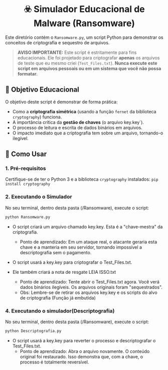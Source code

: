 
<h1 align="center"> ☣️ Simulador Educacional de Malware (Ransomware) </h1>

Este diretório contém o `Ransomware.py`, um script Python para demonstrar os conceitos de criptografia e sequestro de arquivos.

> **AVISO IMPORTANTE:** Este script é estritamente para fins educacionais. Ele foi projetado para criptografar **apenas** os arquivos de teste que eu mesmo criei (`Test_Files.txt`). **Nunca execute este script em arquivos pessoais ou em um sistema que você não possa formatar.**

## 🎯 Objetivo Educacional

O objetivo deste script é demonstrar de forma prática:
* Como a **criptografia simétrica** (usando a função `fernet` da biblioteca `cryptography`) funciona.
* A importância crítica da **gestão de chaves** (o arquivo key.key`).
* O processo de leitura e escrita de dados binários em arquivos.
* O impacto imediato que a criptografia tem sobre um arquivo, tornando-o ilegível.

## 🚀 Como Usar

### 1. Pré-requisitos

Certifique-se de ter o Python 3 e a biblioteca `cryptography` instalados:
`pip install cryptography`

### 2. Executando o Simulador
No seu terminal, dentro desta pasta (/Ransomware), execute o script:
```Bash
python Ransomware.py
```
  - O script criará um arquivo chamado key.key. Esta é a "chave-mestra" da criptografia.
    - Ponto de aprendizado: Em um ataque real, o atacante geraria esta chave e a manteria em seu servidor, tornando impossível a descriptografia sem o pagamento.
  - O script usará a key.key para criptografar o Test_Files.txt.
  - Ele também criará a nota de resgate LEIA ISSO.txt
    
    - Ponto de aprendizado: Tente abrir o Test_Files.txt agora. Você verá dados binários ilegíveis. Os arquivos originais foram "sequestrados".
    - Obs: Lembre-se de retirar os arquivos key.key e os scripts do alvo de criptografia (Função já embutida)

### 4. Executando o simulador(Descriptografia)
  No seu terminal, dentro desta pasta (/Ransomware), execute o script:
```Bash
python Descriptografia.py
```
  - O script usará a key.key para reverter o processo e descriptografar o Test_Files.txt.
    - Ponto de aprendizado: Abra o arquivo novamente. O conteúdo original foi restaurado. Isso demonstra que, com a chave, o processo é totalmente reversível.
